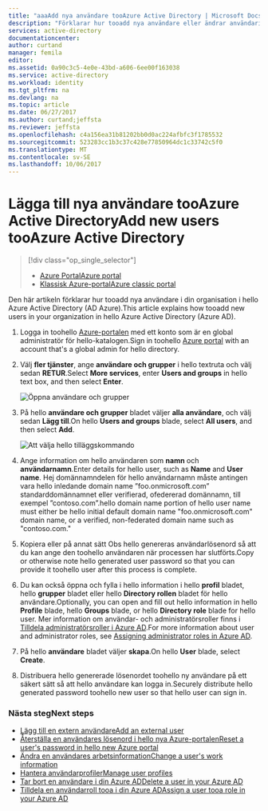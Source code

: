 ```yaml
---
title: "aaaAdd nya användare tooAzure Active Directory | Microsoft Docs"
description: "Förklarar hur tooadd nya användare eller ändrar användarinformation i Azure Active Directory."
services: active-directory
documentationcenter: 
author: curtand
manager: femila
editor: 
ms.assetid: 0a90c3c5-4e0e-43bd-a606-6ee00f163038
ms.service: active-directory
ms.workload: identity
ms.tgt_pltfrm: na
ms.devlang: na
ms.topic: article
ms.date: 06/27/2017
ms.author: curtand;jeffsta
ms.reviewer: jeffsta
ms.openlocfilehash: c4a156ea31b81202bb0d0ac224afbfc3f1785532
ms.sourcegitcommit: 523283cc1b3c37c428e77850964dc1c33742c5f0
ms.translationtype: MT
ms.contentlocale: sv-SE
ms.lasthandoff: 10/06/2017
---
```

# <a name="add-new-users-tooazure-active-directory"></a><span data-ttu-id="ccf8a-103">Lägga till nya användare tooAzure Active Directory</span><span class="sxs-lookup"><span data-stu-id="ccf8a-103">Add new users tooAzure Active Directory</span></span>
> [!div class="op_single_selector"]
> * [<span data-ttu-id="ccf8a-104">Azure Portal</span><span class="sxs-lookup"><span data-stu-id="ccf8a-104">Azure portal</span></span>](active-directory-users-create-azure-portal.md)
> * [<span data-ttu-id="ccf8a-105">Klassisk Azure-portal</span><span class="sxs-lookup"><span data-stu-id="ccf8a-105">Azure classic portal</span></span>](active-directory-create-users.md)
>
>

<span data-ttu-id="ccf8a-106">Den här artikeln förklarar hur tooadd nya användare i din organisation i hello Azure Active Directory (AD Azure).</span><span class="sxs-lookup"><span data-stu-id="ccf8a-106">This article explains how tooadd new users in your organization in hello Azure Active Directory (Azure AD).</span></span> 

1. <span data-ttu-id="ccf8a-107">Logga in toohello [Azure-portalen](https://portal.azure.com) med ett konto som är en global administratör för hello-katalogen.</span><span class="sxs-lookup"><span data-stu-id="ccf8a-107">Sign in toohello [Azure portal](https://portal.azure.com) with an account that's a global admin for hello directory.</span></span>
2. <span data-ttu-id="ccf8a-108">Välj **fler tjänster**, ange **användare och grupper** i hello textruta och välj sedan **RETUR**.</span><span class="sxs-lookup"><span data-stu-id="ccf8a-108">Select **More services**, enter **Users and groups** in hello text box, and then select **Enter**.</span></span>

   ![Öppna användare och grupper](./media/active-directory-users-create-azure-portal/create-users-user-management.png)
3. <span data-ttu-id="ccf8a-110">På hello **användare och grupper** bladet väljer **alla användare**, och välj sedan **Lägg till**.</span><span class="sxs-lookup"><span data-stu-id="ccf8a-110">On hello **Users and groups** blade, select **All users**, and then select **Add**.</span></span>

   ![Att välja hello tilläggskommando](./media/active-directory-users-create-azure-portal/create-users-add-command.png)
4. <span data-ttu-id="ccf8a-112">Ange information om hello användaren som **namn** och **användarnamn**.</span><span class="sxs-lookup"><span data-stu-id="ccf8a-112">Enter details for hello user, such as **Name** and **User name**.</span></span> <span data-ttu-id="ccf8a-113">Hej domännamndelen för hello användarnamn måste antingen vara hello inledande domain name ”foo.onmicrosoft.com” standarddomännamnet eller verifierad, ofedererad domännamn, till exempel ”contoso.com”.</span><span class="sxs-lookup"><span data-stu-id="ccf8a-113">hello domain name portion of hello user name must either be hello initial default domain name "foo.onmicrosoft.com" domain name, or a verified, non-federated domain name such as "contoso.com."</span></span>
5. <span data-ttu-id="ccf8a-114">Kopiera eller på annat sätt Obs hello genereras användarlösenord så att du kan ange den toohello användaren när processen har slutförts.</span><span class="sxs-lookup"><span data-stu-id="ccf8a-114">Copy or otherwise note hello generated user password so that you can provide it toohello user after this process is complete.</span></span>
6. <span data-ttu-id="ccf8a-115">Du kan också öppna och fylla i hello information i hello **profil** bladet, hello **grupper** bladet eller hello **Directory rollen** bladet för hello användare.</span><span class="sxs-lookup"><span data-stu-id="ccf8a-115">Optionally, you can open and fill out hello information in hello **Profile** blade, hello **Groups** blade, or hello **Directory role** blade for hello user.</span></span> <span data-ttu-id="ccf8a-116">Mer information om användar- och administratörsroller finns i [Tilldela administratörsroller i Azure AD](active-directory-assign-admin-roles.md).</span><span class="sxs-lookup"><span data-stu-id="ccf8a-116">For more information about user and administrator roles, see [Assigning administrator roles in Azure AD](active-directory-assign-admin-roles.md).</span></span>
7. <span data-ttu-id="ccf8a-117">På hello **användare** bladet väljer **skapa**.</span><span class="sxs-lookup"><span data-stu-id="ccf8a-117">On hello **User** blade, select **Create**.</span></span>
8. <span data-ttu-id="ccf8a-118">Distribuera hello genererade lösenordet toohello ny användare på ett säkert sätt så att hello användare kan logga in.</span><span class="sxs-lookup"><span data-stu-id="ccf8a-118">Securely distribute hello generated password toohello new user so that hello user can sign in.</span></span>

### <a name="next-steps"></a><span data-ttu-id="ccf8a-119">Nästa steg</span><span class="sxs-lookup"><span data-stu-id="ccf8a-119">Next steps</span></span>
* [<span data-ttu-id="ccf8a-120">Lägg till en extern användare</span><span class="sxs-lookup"><span data-stu-id="ccf8a-120">Add an external user</span></span>](active-directory-users-create-external-azure-portal.md)
* [<span data-ttu-id="ccf8a-121">Återställa en användares lösenord i hello nya Azure-portalen</span><span class="sxs-lookup"><span data-stu-id="ccf8a-121">Reset a user's password in hello new Azure portal</span></span>](active-directory-users-reset-password-azure-portal.md)
* [<span data-ttu-id="ccf8a-122">Ändra en användares arbetsinformation</span><span class="sxs-lookup"><span data-stu-id="ccf8a-122">Change a user's work information</span></span>](active-directory-users-work-info-azure-portal.md)
* [<span data-ttu-id="ccf8a-123">Hantera användarprofiler</span><span class="sxs-lookup"><span data-stu-id="ccf8a-123">Manage user profiles</span></span>](active-directory-users-profile-azure-portal.md)
* [<span data-ttu-id="ccf8a-124">Tar bort en användare i din Azure AD</span><span class="sxs-lookup"><span data-stu-id="ccf8a-124">Delete a user in your Azure AD</span></span>](active-directory-users-delete-user-azure-portal.md)
* [<span data-ttu-id="ccf8a-125">Tilldela en användarroll tooa i din Azure AD</span><span class="sxs-lookup"><span data-stu-id="ccf8a-125">Assign a user tooa role in your Azure AD</span></span>](active-directory-users-assign-role-azure-portal.md)
